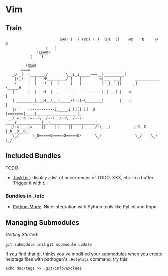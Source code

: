 Vim
===

Train
-----

```
                        (@@) (  ) (@@) ( )  (@)  ()    @@    O     @     O
                  (   )
              (@@@@)
           (    )

         (@@@)
       ====        ________                ___________
   _D _|  |_______/        \__I_I_____===__|_________|
    |(_)---  |   H\________/ |   |        =|___ ___|      ___________
    /     |  |   H  |  |     |   |         ||_| |_||     _|          \_____A
   |      |  |   H  |__--------------------| [___] |   =|                  |
   | ________|___H__/__|_____/[][]~\_______|       |   -|                  |
   |/ |   |-----------I_____I [][] []  D   |=======|____|__________________|_
 __/ =| o |=-~~\  /~~\  /~~\  /~~\ ____Y___________|__|____________________|_
  |/-=|___|=    ||    ||    ||    |_____/~\___/          |_D__D |_D__D__D_|
   \_/      \_O=====O=====O=====O/      \_/               \_/    \_/   \_/
```

Included Bundles
----------------

TODO

- [TaskList](https://github.com/vim-scripts/TaskList.vim): display a list of
  occurrences of TODO, XXX, etc. in a buffer. Trigger it with <leader>t.


### Bundles in ./etc ###

- [Python-Mode](https://github.com/klen/python-mode): Nice integration with
  Python tools like PyLint and Rope.


Managing Submodules
-------------------

*Getting Started:*

`git submodule init`
`git submodule update`

If you find that git thinks you've modified your submodules when you create
helptags files with pathogen's `:Helptags` command, try this:

`echo doc/tags >> .git/info/exclude`

